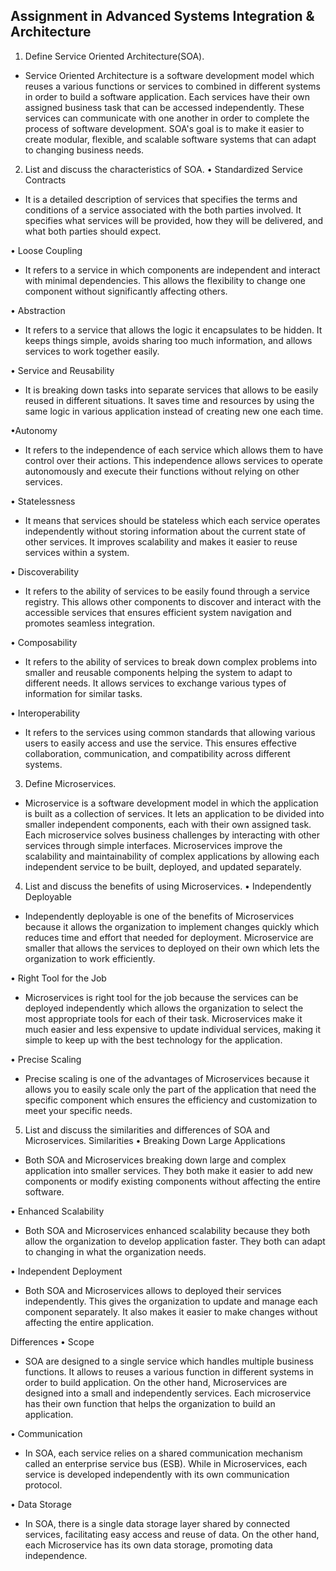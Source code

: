 ## Assignment in Advanced Systems Integration & Architecture
1. Define Service Oriented Architecture(SOA).
- Service Oriented Architecture is a software development model which reuses a various functions or services to combined in different systems in order to build a software application. Each services have their own assigned business task that can be accessed independently. These services can communicate with one another in order to complete the process of software development. SOA's goal is to make it easier to create modular, flexible, and scalable software systems that can adapt to changing business needs.

2. List and discuss the characteristics of SOA.
• Standardized Service Contracts
- It is a detailed description of services that specifies the terms and conditions of a service associated with the both parties involved. It specifies what services will be provided, how they will be delivered, and what both parties should expect. 

• Loose Coupling 
- It refers to a service in which components are independent and interact with minimal dependencies. This allows the flexibility to change one component without significantly affecting others.

• Abstraction
- It refers to a service that allows the logic it encapsulates to be hidden. It keeps things simple, avoids sharing too much information, and allows services to work together easily.

• Service and Reusability
- It is breaking down tasks into separate services that allows to be easily reused in different situations. It saves time and resources by using the same logic in various application instead of creating new one each time.

•Autonomy
- It refers to the independence of each service which allows them to have control over their actions. This independence allows services to operate autonomously and execute their functions without relying on other services.

• Statelessness 
- It means that services should be stateless which each service operates independently without storing information about the current state of other services. It improves scalability and makes it easier to reuse services within a system.

• Discoverability
- It refers to the ability of services to be easily found through a service registry. This allows other components to discover and interact with the accessible services that ensures efficient system navigation and promotes seamless integration.

• Composability
- It refers to the ability of services to break down complex problems into smaller and reusable components helping the system to adapt to different needs. It allows services to exchange various types of information for similar tasks.


• Interoperability
- It refers to the services using common standards that allowing various users to easily access and use the service. This ensures effective collaboration, communication, and compatibility across different systems.

3. Define Microservices.
- Microservice is a software development model in which the application is built as a collection of services. It lets an application to be divided into smaller independent components, each with their own assigned task. Each microservice solves business challenges by interacting with other services through simple interfaces. Microservices improve the scalability and maintainability of complex applications by allowing each independent service to be built, deployed, and updated separately.

4. List and discuss the benefits of using Microservices.
• Independently Deployable
- Independently deployable is one of the benefits of Microservices because it allows the organization to implement changes quickly which reduces time and effort that needed for deployment. Microservice are smaller that allows the services to deployed on their own which lets the organization to work efficiently.

• Right Tool for the Job
- Microservices is right tool for the job because the services can be deployed independently which allows the organization to select the most appropriate tools for each of their task. Microservices make it much easier and less expensive to update individual services, making it simple to keep up with the best technology for the application.

• Precise Scaling
- Precise scaling is one of the advantages of Microservices because it allows you to easily scale only the part of the application that need the specific component which ensures the efficiency and customization to meet your specific needs. 

5. List and discuss the similarities and differences of SOA and Microservices.
Similarities
• Breaking Down Large Applications
- Both SOA and Microservices breaking down large and complex application into smaller services. They both make it easier to add new components or modify existing components without affecting the entire software.

• Enhanced Scalability
- Both SOA and Microservices enhanced scalability because they both allow the organization to develop application faster. They both can adapt to changing in what the organization needs.

• Independent Deployment
- Both SOA and Microservices allows to deployed their services independently. This gives the organization to update and manage each component separately. It also makes it easier to make changes without affecting the entire application.

Differences
• Scope
- SOA are designed to a single service which handles multiple business functions. It allows to reuses a various function in different systems in order to build application. On the other hand, Microservices are designed into a small and independently services. Each microservice has their own function that helps the organization to build an application.

• Communication
- In SOA, each service relies on a shared communication mechanism called an enterprise service bus (ESB). While in Microservices, each service is developed independently with its own communication protocol.

• Data Storage
- In SOA, there is a single data storage layer shared by connected services, facilitating easy access and reuse of data. On the other hand, each Microservice has its own data storage, promoting data independence.



